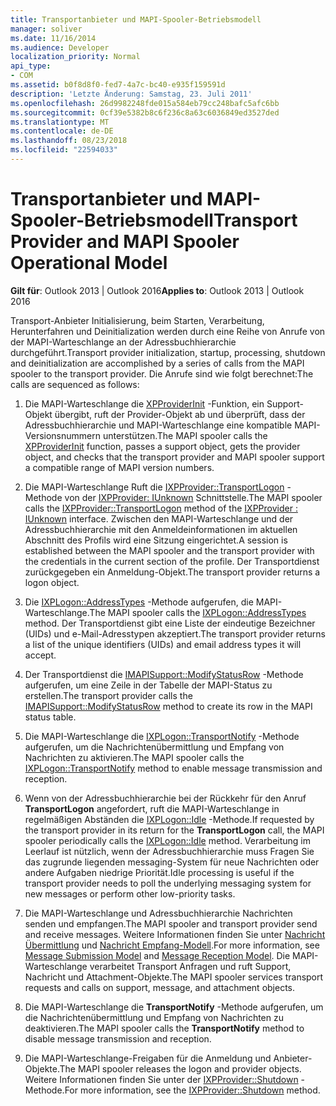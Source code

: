 ```yaml
---
title: Transportanbieter und MAPI-Spooler-Betriebsmodell
manager: soliver
ms.date: 11/16/2014
ms.audience: Developer
localization_priority: Normal
api_type:
- COM
ms.assetid: b0f8d8f0-fed7-4a7c-bc40-e935f159591d
description: 'Letzte Änderung: Samstag, 23. Juli 2011'
ms.openlocfilehash: 26d9982248fde015a584eb79cc248bafc5afc6bb
ms.sourcegitcommit: 0cf39e5382b8c6f236c8a63c6036849ed3527ded
ms.translationtype: MT
ms.contentlocale: de-DE
ms.lasthandoff: 08/23/2018
ms.locfileid: "22594033"
---
```

# <a name="transport-provider-and-mapi-spooler-operational-model"></a><span data-ttu-id="e4c22-103">Transportanbieter und MAPI-Spooler-Betriebsmodell</span><span class="sxs-lookup"><span data-stu-id="e4c22-103">Transport Provider and MAPI Spooler Operational Model</span></span>

  
  
<span data-ttu-id="e4c22-104">**Gilt für**: Outlook 2013 | Outlook 2016</span><span class="sxs-lookup"><span data-stu-id="e4c22-104">**Applies to**: Outlook 2013 | Outlook 2016</span></span> 
  
<span data-ttu-id="e4c22-105">Transport-Anbieter Initialisierung, beim Starten, Verarbeitung, Herunterfahren und Deinitialization werden durch eine Reihe von Anrufe von der MAPI-Warteschlange an der Adressbuchhierarchie durchgeführt.</span><span class="sxs-lookup"><span data-stu-id="e4c22-105">Transport provider initialization, startup, processing, shutdown and deinitialization are accomplished by a series of calls from the MAPI spooler to the transport provider.</span></span> <span data-ttu-id="e4c22-106">Die Anrufe sind wie folgt berechnet:</span><span class="sxs-lookup"><span data-stu-id="e4c22-106">The calls are sequenced as follows:</span></span>
  
1. <span data-ttu-id="e4c22-107">Die MAPI-Warteschlange die [XPProviderInit](xpproviderinit.md) -Funktion, ein Support-Objekt übergibt, ruft der Provider-Objekt ab und überprüft, dass der Adressbuchhierarchie und MAPI-Warteschlange eine kompatible MAPI-Versionsnummern unterstützen.</span><span class="sxs-lookup"><span data-stu-id="e4c22-107">The MAPI spooler calls the [XPProviderInit](xpproviderinit.md) function, passes a support object, gets the provider object, and checks that the transport provider and MAPI spooler support a compatible range of MAPI version numbers.</span></span> 
    
2. <span data-ttu-id="e4c22-108">Die MAPI-Warteschlange Ruft die [IXPProvider::TransportLogon](ixpprovider-transportlogon.md) -Methode von der [IXPProvider: IUnknown](ixpprovideriunknown.md) Schnittstelle.</span><span class="sxs-lookup"><span data-stu-id="e4c22-108">The MAPI spooler calls the [IXPProvider::TransportLogon](ixpprovider-transportlogon.md) method of the [IXPProvider : IUnknown](ixpprovideriunknown.md) interface.</span></span> <span data-ttu-id="e4c22-109">Zwischen den MAPI-Warteschlange und der Adressbuchhierarchie mit den Anmeldeinformationen im aktuellen Abschnitt des Profils wird eine Sitzung eingerichtet.</span><span class="sxs-lookup"><span data-stu-id="e4c22-109">A session is established between the MAPI spooler and the transport provider with the credentials in the current section of the profile.</span></span> <span data-ttu-id="e4c22-110">Der Transportdienst zurückgegeben ein Anmeldung-Objekt.</span><span class="sxs-lookup"><span data-stu-id="e4c22-110">The transport provider returns a logon object.</span></span> 
    
3. <span data-ttu-id="e4c22-111">Die [IXPLogon::AddressTypes](ixplogon-addresstypes.md) -Methode aufgerufen, die MAPI-Warteschlange.</span><span class="sxs-lookup"><span data-stu-id="e4c22-111">The MAPI spooler calls the [IXPLogon::AddressTypes](ixplogon-addresstypes.md) method.</span></span> <span data-ttu-id="e4c22-112">Der Transportdienst gibt eine Liste der eindeutige Bezeichner (UIDs) und e-Mail-Adresstypen akzeptiert.</span><span class="sxs-lookup"><span data-stu-id="e4c22-112">The transport provider returns a list of the unique identifiers (UIDs) and email address types it will accept.</span></span> 
    
4. <span data-ttu-id="e4c22-113">Der Transportdienst die [IMAPISupport::ModifyStatusRow](imapisupport-modifystatusrow.md) -Methode aufgerufen, um eine Zeile in der Tabelle der MAPI-Status zu erstellen.</span><span class="sxs-lookup"><span data-stu-id="e4c22-113">The transport provider calls the [IMAPISupport::ModifyStatusRow](imapisupport-modifystatusrow.md) method to create its row in the MAPI status table.</span></span> 
    
5. <span data-ttu-id="e4c22-114">Die MAPI-Warteschlange die [IXPLogon::TransportNotify](ixplogon-transportnotify.md) -Methode aufgerufen, um die Nachrichtenübermittlung und Empfang von Nachrichten zu aktivieren.</span><span class="sxs-lookup"><span data-stu-id="e4c22-114">The MAPI spooler calls the [IXPLogon::TransportNotify](ixplogon-transportnotify.md) method to enable message transmission and reception.</span></span> 
    
6. <span data-ttu-id="e4c22-115">Wenn von der Adressbuchhierarchie bei der Rückkehr für den Anruf **TransportLogon** angefordert, ruft die MAPI-Warteschlange in regelmäßigen Abständen die [IXPLogon::Idle](ixplogon-idle.md) -Methode.</span><span class="sxs-lookup"><span data-stu-id="e4c22-115">If requested by the transport provider in its return for the **TransportLogon** call, the MAPI spooler periodically calls the [IXPLogon::Idle](ixplogon-idle.md) method.</span></span> <span data-ttu-id="e4c22-116">Verarbeitung im Leerlauf ist nützlich, wenn der Adressbuchhierarchie muss Fragen Sie das zugrunde liegenden messaging-System für neue Nachrichten oder andere Aufgaben niedrige Priorität.</span><span class="sxs-lookup"><span data-stu-id="e4c22-116">Idle processing is useful if the transport provider needs to poll the underlying messaging system for new messages or perform other low-priority tasks.</span></span> 
    
7. <span data-ttu-id="e4c22-117">Die MAPI-Warteschlange und Adressbuchhierarchie Nachrichten senden und empfangen.</span><span class="sxs-lookup"><span data-stu-id="e4c22-117">The MAPI spooler and transport provider send and receive messages.</span></span> <span data-ttu-id="e4c22-118">Weitere Informationen finden Sie unter [Nachricht Übermittlung](message-submission-model.md) und [Nachricht Empfang-Modell](message-reception-model.md).</span><span class="sxs-lookup"><span data-stu-id="e4c22-118">For more information, see [Message Submission Model](message-submission-model.md) and [Message Reception Model](message-reception-model.md).</span></span> <span data-ttu-id="e4c22-119">Die MAPI-Warteschlange verarbeitet Transport Anfragen und ruft Support, Nachricht und Attachment-Objekte.</span><span class="sxs-lookup"><span data-stu-id="e4c22-119">The MAPI spooler services transport requests and calls on support, message, and attachment objects.</span></span>
    
8. <span data-ttu-id="e4c22-120">Die MAPI-Warteschlange die **TransportNotify** -Methode aufgerufen, um die Nachrichtenübermittlung und Empfang von Nachrichten zu deaktivieren.</span><span class="sxs-lookup"><span data-stu-id="e4c22-120">The MAPI spooler calls the **TransportNotify** method to disable message transmission and reception.</span></span> 
    
9. <span data-ttu-id="e4c22-121">Die MAPI-Warteschlange-Freigaben für die Anmeldung und Anbieter-Objekte.</span><span class="sxs-lookup"><span data-stu-id="e4c22-121">The MAPI spooler releases the logon and provider objects.</span></span> <span data-ttu-id="e4c22-122">Weitere Informationen finden Sie unter der [IXPProvider::Shutdown](ixpprovider-shutdown.md) -Methode.</span><span class="sxs-lookup"><span data-stu-id="e4c22-122">For more information, see the [IXPProvider::Shutdown](ixpprovider-shutdown.md) method.</span></span> 
    

